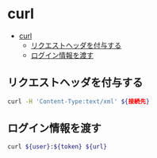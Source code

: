 # curl

- [curl](#curl)
  - [リクエストヘッダを付与する](#リクエストヘッダを付与する)
  - [ログイン情報を渡す](#ログイン情報を渡す)


## リクエストヘッダを付与する

``` sh
curl -H 'Content-Type:text/xml' ${接続先}
```

## ログイン情報を渡す

``` bash
curl ${user}:${token} ${url}
```
